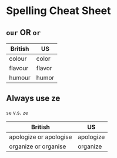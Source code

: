 # Spelling Cheat Sheet

## `our` OR `or`

| British | US |
| ------ | ------ |
| colour   | color   |
| flavour   | flavor   |
| humour   | humor   |

## Always use ze

`se` v.s. `ze`

| British | US |
| ------ | ------ |
| apologize or apologise   | apologize   |
| organize or organise   | organize   |
